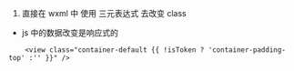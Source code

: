 1. 直接在 wxml 中 使用 三元表达式 去改变 class
  - js 中的数据改变是响应式的
```
    <view class="container-default {{ !isToken ? 'container-padding-top' :'' }}" />
```
